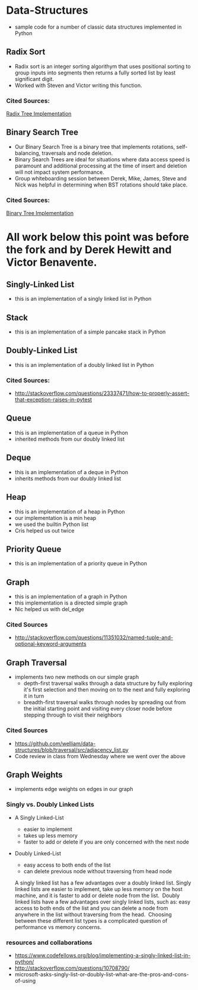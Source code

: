 # Data-Structures
- sample code for a number of classic data structures implemented in Python  

## Radix Sort
- Radix sort is an integer sorting algorithym that uses positional sorting to group inputs into segments then returns a fully sorted list by least significant digit.
- Worked with Steven and Victor writing this function.

### Cited Sources:
[Radix Tree Implementation](http://www.geekviewpoint.com/python/sorting/radixsort)

## Binary Search Tree
- Our Binary Search Tree is a binary tree that implements rotations, self-balancing, traversals and node deletion.
- Binary Search Trees are ideal for situations where data access speed is paramount and additional processing at the time of insert and deletion will not impact system performance.
- Group whiteboarding session between Derek, Mike, James, Steve and Nick was helpful in determining when BST rotations should take place.

### Cited Sources:
[Binary Tree Implementation](http://interactivepython.org/runestone/static/pythonds/Trees/SearchTreeImplementation.html)

# All work below this point was before the fork and by Derek Hewitt and Victor Benavente.

## Singly-Linked List  
- this is an implementation of a singly linked list in Python  

## Stack  
- this is an implementation of a simple pancake stack in Python  

## Doubly-Linked List  
- this is an implementation of a doubly linked list in Python  

### Cited Sources:  
  - http://stackoverflow.com/questions/23337471/how-to-properly-assert-that-exception-raises-in-pytest  

## Queue  
- this is an implementation of a queue in Python  
- inherited methods from our doubly linked list  

## Deque
 - this is an implementation of a deque in Python  
 - inherits methods from our doubly linked list  

## Heap
 - this is an implementation of a heap in Python  
 - our implementation is a min heap  
 - we used the builtin Python list  
 - Cris helped us out twice  

## Priority Queue  
 - this is an implementation of a priority queue in Python  

## Graph  
- this is an implementation of a graph in Python  
- this implementation is a directed simple graph  
- Nic helped us with del_edge  

### Cited Sources
  - http://stackoverflow.com/questions/11351032/named-tuple-and-optional-keyword-arguments  

## Graph Traversal  
- implements two new methods on our simple graph  
  - depth-first traversal walks through a data structure by fully exploring it's first selection and then moving on to the next and fully exploring it in turn  
  - breadth-first traversal walks through nodes by spreading out from the initial starting point and visiting every closer node before stepping through to visit their neighbors  

### Cited Sources  
  - https://github.com/welliam/data-structures/blob/traversal/src/adjacency_list.py  
  - Code review in class from Wednesday where we went over the above  

## Graph Weights
- implements edge weights on edges in our graph

### Singly vs. Doubly Linked Lists  
- A Singly Linked-List  
  - easier to implement  
  - takes up less memory  
  - faster to add or delete if you are only concerned with the next node   
- Doubly Linked-List  
  - easy access to both ends of the list  
  - can delete previous node without traversing from head node  

  A singly linked list has a few advantages over a doubly linked list.  Singly linked lists are easier to implement, take up less memory on the host machine, and it is faster to add or delete node from the list.  Doubly linked lists have a few advantages over singly linked lists, such as: easy access to both ends of the list and you can delete a node from anywhere in the list without traversing from the head.  Choosing between these different list types is a complicated question of performance vs memory concerns.  


### resources and collaborations  
- https://www.codefellows.org/blog/implementing-a-singly-linked-list-in-python/  
- http://stackoverflow.com/questions/10708790/  
- microsoft-asks-singly-list-or-doubly-list-what-are-the-pros-and-cons-of-using  
